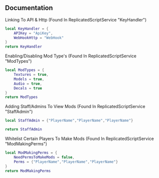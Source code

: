 ## Documentation


Linking To API & Http (Found In ReplicatedScriptService "KeyHandler")
```lua
local KeyHandler = {
	APIKey = "ApiKey",
	WebHookHttp = "WebHook"
}
return KeyHandler
```

Enabling/Disabling Mod Type's (Found In ReplicatedScriptService "ModTypes")
```lua
local ModTypes = {
	Textures = true,
	Models = true,
	Audio = true,
	Decals = true
}
return ModTypes
```

Adding Staff/Admins To View Mods (Found In ReplicatedScriptService "StaffAdmin")
```lua
local StaffAdmin = {"PlayerName","PlayerName","PlayerName"}

return StaffAdmin
```

Whitelist Certain Players To Make Mods (Found In ReplicatedScriptService "ModMakingPerms")
```lua
local ModMakingPerms = {
	NeedPermsToMakeMods = false,
	Perms = {"PlayerName","PlayerName","PlayerName"}
}
return ModMakingPerms
```


